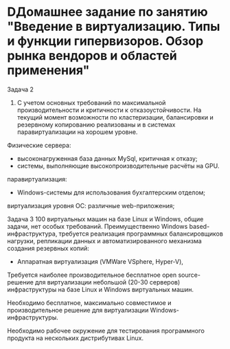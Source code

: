 # DДомашнее задание по занятию "Введение в виртуализацию. Типы и функции гипервизоров. Обзор рынка вендоров и областей применения"

Задача 2

1. С учетом основных требований по максимальной производительности и критичности к отказоустойчивости. На текущий момент возможности по кластеризации, балансировки и резервному копированию реализованы и в системах паравиртуализации на хорошем уровне.

  Физические сервера:
  - высоконагруженная база данных MySql, критичная к отказу;
  - системы, выполняющие высокопроизводительные расчёты на GPU.

 
паравиртуализация:
  - Windows-системы для использования бухгалтерским отделом;

  
виртуализация уровня ОС:
  различные web-приложения;

Задача 3
100 виртуальных машин на базе Linux и Windows, общие задачи, нет особых требований. Преимущественно Windows based-инфраструктура, требуется реализация программных балансировщиков нагрузки, репликации данных и автоматизированного механизма создания резервных копий:
 - Аппаратная виртуализация (VMWare VSphere, Hyper-V),  

Требуется наиболее производительное бесплатное open source-решение для виртуализации небольшой (20-30 серверов) инфраструктуры на базе Linux и Windows виртуальных машин.

Необходимо бесплатное, максимально совместимое и производительное решение для виртуализации Windows-инфраструктуры.

Необходимо рабочее окружение для тестирования программного продукта на нескольких дистрибутивах Linux.


